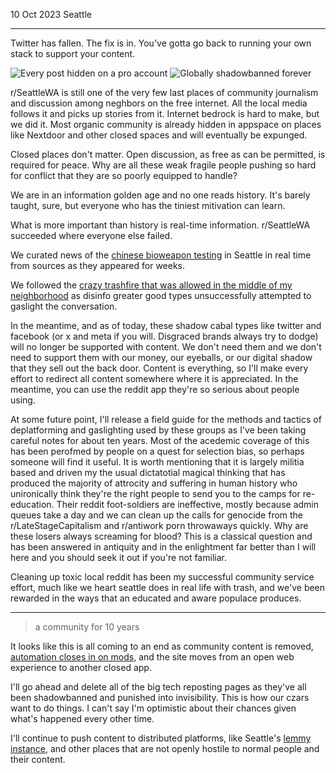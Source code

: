 10 Oct 2023 Seattle

---

Twitter has fallen.  The fix is in.  You've gotta go back to running your own stack to support your content.

![Every post hidden on a pro account](https://github.com/rattusrattus/rattusrattus/assets/4443403/39ba0de1-10ab-46dc-898e-adff9642d325)
![Globally shadowbanned forever](https://github.com/rattusrattus/rattusrattus/assets/4443403/f955b0ea-6d13-409e-abed-5e8fbc9b29d8)

r/SeattleWA is still one of the very few last places of community journalism and discussion among neghbors on the free internet.  All the local media follows it and picks up stories from it.  Internet bedrock is hard to make, but we did it.  Most organic community is already hidden in appspace on places like Nextdoor and other closed spaces and will eventually be expunged.

Closed places don't matter.  Open discussion, as free as can be permitted, is required for peace.  Why are all these weak fragile people pushing so hard for conflict that they are so poorly equipped to handle?

We are in an information golden age and no one reads history.  It's barely taught, sure, but everyone who has the tiniest mitivation can learn.

What is more important than history is real-time information.  r/SeattleWA succeeded where everyone else failed.

We curated news of the [chinese bioweapon testing](https://reddit.com/r/SeattleWA/comments/fblll2/omg_coronavirus_thread/) in Seattle in real time from sources as they appeared for weeks.

We followed the [crazy trashfire that was allowed in the middle of my neighborhood](https://reddit.com/r/SeattleWA/comments/h7fcu3/chaz_megathread/) as disinfo greater good types unsuccessfully attempted to gaslight the conversation.

In the meantime, and as of today, these shadow cabal types like twitter and facebook (or x and meta if you will.  Disgraced brands always try to dodge) will no longer be supported with content.  We don't need them and we don't need to support them with our money, our eyeballs, or our digital shadow that they sell out the back door.  Content is everything, so I'll make every effort to redirect all content somewhere where it is appreciated.  In the meantime, you can use the reddit app they're so serious about people using.

At some future point, I'll release a field guide for the methods and tactics of deplatforming and gaslighting used by these groups as I've been taking careful notes for about ten years.  Most of the acedemic coverage of this has been perofmed by people on a quest for selection bias, so perhaps someone will find it useful.  It is worth mentioning that it is largely militia based and driven my the usual dictatotial magical thinking that has produced the majority of attrocity and suffering in human history who unironically think they're the right people to send you to the camps for re-education.  Their reddit foot-soldiers are ineffective, mostly because admin queues take a day and we can clean up the calls for genocide from the r/LateStageCapitalism and r/antiwork porn throwaways quickly. Why are these losers always screaming for blood?  This is a classical question and has been answered in antiquity and in the enlightment far better than I will here and you should seek it out if you're not familiar.

Cleaning up toxic local reddit has been my successful community service effort, much like we heart seattle does in real life with trash, and we've been rewarded in the ways that an educated and aware populace produces.

---

> a community for 10 years

It looks like this is all coming to an end as community content is removed, [automation closes in on mods](https://www.reddit.com/r/modnews/comments/170o2zo/introducing_the_mod_monthly/), and the site moves from an open web experience to another closed app.  

I'll go ahead and delete all of the big tech reposting pages as they've all been shadowbanned and punished into invisibility.  This is how our czars want to do things.  I can't say I'm optimistic about their chances given what's happened every other time.

I'll continue to push content to distributed platforms, like Seattle's [lemmy instance](https://lemmy.world/c/seattle), and other places that are not openly hostile to normal people and their content.
